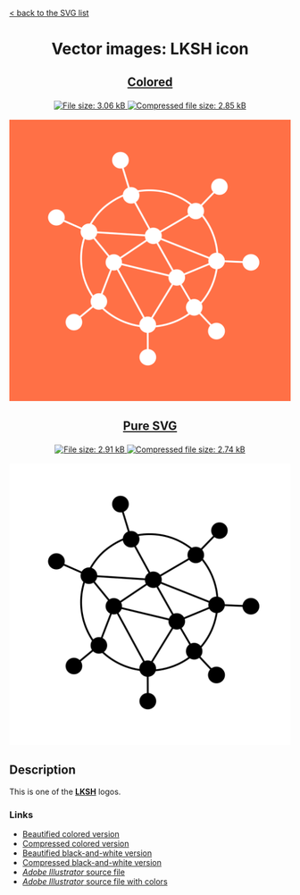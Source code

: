 [&lt; back to the SVG list](../ "Home page")

<h1><p align="center">Vector images: LKSH icon</p></h1>

<h2><p align="center"><a href="LKSH.colored.svg" title="View & Download LKSH colored icon">Colored</a></p></h2>
<div class="badges" align="center">
	<a href="LKSH.colored.svg" target="_blank" title="File size">
		<img alt="File size: 3.06 kB" src="https://img.shields.io/static/v1?cacheSeconds=10800&style=flat&label=File%20size&message=3.06%20kB&color=0aa">
	</a>
	<a href="./src/LKSH.colored.min.svg" target="_blank" title="File size">
		<img alt="Compressed file size: 2.85 kB" src="https://img.shields.io/static/v1?cacheSeconds=10800&style=flat&label=Compressed&message=2.85%20kB&color=bb0">
	</a>
</div>
<div>
	<br>
	<img src="LKSH.colored.svg" alt="***There should be an image here***" title="LKSH colored icon">
	<br>
</div>
<h2><p align="center"><a href="LKSH.svg" title="View & Download LKSH icon">Pure SVG</a></p></h2>
<div class="spoiler">
	<div class="spoiler_text" onclick="this.parentNode.classList.toggle('shown')"></div>
	<div class="spoiler_content">
		<div class="badges" align="center">
			<a href="LKSH.svg" target="_blank" title="File size">
				<img alt="File size: 2.91 kB" src="https://img.shields.io/static/v1?cacheSeconds=10800&style=flat&label=File%20size&message=2.91%20kB&color=0aa">
			</a>
			<a href="./src/LKSH.min.svg" target="_blank" title="File size">
				<img alt="Compressed file size: 2.74 kB" src="https://img.shields.io/static/v1?cacheSeconds=10800&style=flat&label=Compressed&message=2.74%20kB&color=bb0">
			</a>
		</div>
		<div>
			<br>
			<img src="LKSH.svg" alt="***There should be an image here***" title="LKSH icon">
			<br>
		</div>
	</div>
</div>

## Description

This is one of the **[LKSH](https://lksh.ru "Visit lksh.ru")** logos.


### Links

-   [Beautified colored version](LKSH.colored.svg "Download beautified colored SVG")
-   [Compressed colored version](./src/LKSH.colored.min.svg "Download compressed colored SVG")
-   [Beautified black-and-white version](LKSH.svg "Download beautified black-and-white SVG")
-   [Compressed black-and-white version](./src/LKSH.min.svg "Download compressed black-and-white SVG")
-   [*Adobe Illustrator* source file](./src/LKSH.ai "Download Adobe Illustrator (.ai) source file")
-   [*Adobe Illustrator* source file with colors](./src/LKSH.colored.ai "Download Adobe Illustrator (.ai) source file with colors")